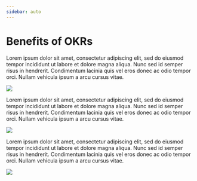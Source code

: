 ```yaml
---
sidebar: auto
---
```


# Benefits of OKRs

Lorem ipsum dolor sit amet, consectetur adipiscing elit, sed do eiusmod tempor incididunt ut labore et dolore magna
aliqua. Nunc sed id semper risus in hendrerit. Condimentum lacinia quis vel eros donec ac odio tempor orci. Nullam
vehicula ipsum a arcu cursus vitae.

![](/10-okr-benefits-part-1.svg)

Lorem ipsum dolor sit amet, consectetur adipiscing elit, sed do eiusmod tempor incididunt ut labore et dolore magna
aliqua. Nunc sed id semper risus in hendrerit. Condimentum lacinia quis vel eros donec ac odio tempor orci. Nullam
vehicula ipsum a arcu cursus vitae.

![](/11-okr-benefits-part-2.svg)

Lorem ipsum dolor sit amet, consectetur adipiscing elit, sed do eiusmod tempor incididunt ut labore et dolore magna
aliqua. Nunc sed id semper risus in hendrerit. Condimentum lacinia quis vel eros donec ac odio tempor orci. Nullam
vehicula ipsum a arcu cursus vitae.

![](/12-okr-benefits-part-3.svg)
